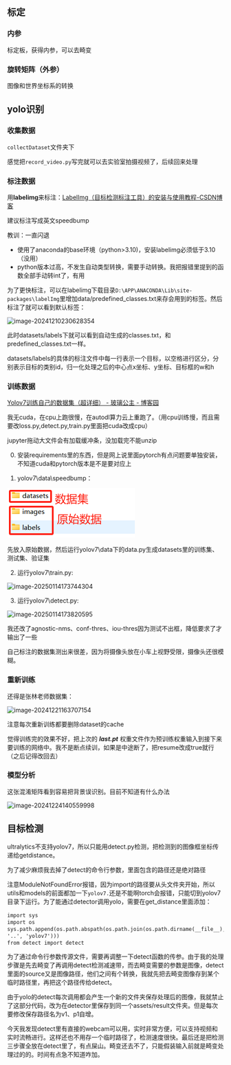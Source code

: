 ## 标定

### 内参

标定板，获得内参，可以去畸变

### 旋转矩阵（外参）

图像和世界坐标系的转换

## yolo识别

### 收集数据

`collectDataset`文件夹下

感觉把`record_video.py`写完就可以去实验室拍摄视频了，后续回来处理

### 标注数据

用**labelimg**来标注：[LabelImg（目标检测标注工具）的安装与使用教程-CSDN博客](https://blog.csdn.net/knighthood2001/article/details/125883343)

建议标注写成英文speedbump

教训：一直闪退

- 使用了anaconda的base环境（python>3.10)，安装labelimg必须低于3.10（没用）
- python版本过高，不发生自动类型转换，需要手动转换。我把报错里提到的函数全部手动转int了，有用

为了更快标注，可以在labelimg下载目录`D:\APP\ANACONDA\Lib\site-packages\labelImg`里增加data/predefined_classes.txt来存会用到的标签。然后标注了就可以看到默认标签：

![image-20241210230628354](https://github.com/359jxf/Speed-Bump-Detection-and-Distance-Measurement-/blob/main/assets-record\image-20241210230628354.png)

此时datasets/labels下就可以看到自动生成的classes.txt，和predefined_classes.txt一样。

datasets/labels的具体的标注文件中每一行表示一个目标，以空格进行区分，分别表示目标的类别id，归一化处理之后的中心点x坐标、y坐标、目标框的w和h

### 训练数据

[Yolov7训练自己的数据集（超详细） - 玻璃公主 - 博客园](https://www.cnblogs.com/boligongzhu/p/16718242.html)

我无cuda，在cpu上跑很慢，在autodl算力云上重跑了。（用cpu训练慢，而且需要改loss.py,detect.py,train.py里面把cuda改成cpu）

jupyter拖动大文件会有加载缓冲条，没加载完不能unzip

0. 安装requirements里的东西，但是网上说里面pytorch有点问题要单独安装，不知道cuda和pytorch版本是不是要对应上

1. yolov7\data\speedbump：

![image-20241215224015052](https://github.com/359jxf/Speed-Bump-Detection-and-Distance-Measurement-/blob/main/assets-record/image-20241215224015052.png)

先放入原始数据，然后运行yolov7\data下的data.py生成datasets里的训练集、测试集、验证集

2. 运行yolov7\train.py:

![image-20250114173744304](https://github.com/359jxf/Speed-Bump-Detection-and-Distance-Measurement-/blob/main/assets-record\image-20250114173744304.png)

3. 运行yolov7\detect.py:

![image-20250114173820595](https://github.com/359jxf/Speed-Bump-Detection-and-Distance-Measurement-/blob/main/assets-record\image-20250114173820595.png)

我还改了agnostic-nms、conf-thres、iou-thres因为测试不出框，降低要求了才输出了一些

自己标注的数据集测出来很差，因为将摄像头放在小车上视野受限，摄像头还很模糊。

### 重新训练

还得是张林老师数据集：

![image-20241221163707154](https://github.com/359jxf/Speed-Bump-Detection-and-Distance-Measurement-/blob/main/assets-record\image-20241221163707154.png)

注意每次重新训练都要删除dataset的cache

觉得训练完的效果不好，把上次的 ***last.pt*** 权重文件作为预训练权重输入到接下来要训练的网络中。我不是断点续训，如果是中途断了，把resume改成true就行（之后记得改回去）

### 模型分析

这张混淆矩阵看到容易把背景误识别。目前不知道有什么办法

![image-20241224140559998](https://github.com/359jxf/Speed-Bump-Detection-and-Distance-Measurement-/blob/main/assets-record\image-20241224140559998.png)

## 目标检测

ultralytics不支持yolov7，所以只能用detect.py检测，把检测到的图像框坐标传递给getdistance。

为了减少麻烦我去掉了detect的命令行参数，里面包含的路径还是绝对路径

注意ModuleNotFoundError报错，因为import的路径要从头文件夹开始，所以utils和models的前面都加一下`yolov7.`还是不能啊torch会报错，只能切到yolov7目录下运行。为了能通过detector调用yolo，需要在get_distance里面添加：

```
import sys
import os
sys.path.append(os.path.abspath(os.path.join(os.path.dirname(__file__), '..', 'yolov7')))
from detect import detect
```

为了通过命令行参数传源文件，需要再调整一下detect函数的传参。由于我的处理步骤是先去畸变了再调用detect检测减速带，而去畸变需要的参数是图像，detect里面的source又是图像路径，他们之间有个转换，我就先把去畸变图像存到某个临时路径里，再把这个路径传给detect。

由于yolo的detect每次调用都会产生一个新的文件夹保存处理后的图像，我就禁止了这部分代码，改为在detector里保存到同一个assets/result文件夹。但是每次要修改保存路径名为v1、p1自增。

今天我发现detect里有直接的webcam可以用，实时非常方便，可以支持视频和实时流畅进行。这样还也不用存一个临时路径了，检测速度很快。最后还是把检测三步骤全放在detect里了，有点屎山。畸变还去不了，只能假装输入前就是畸变处理过的的。时间有点急不知道咋加。